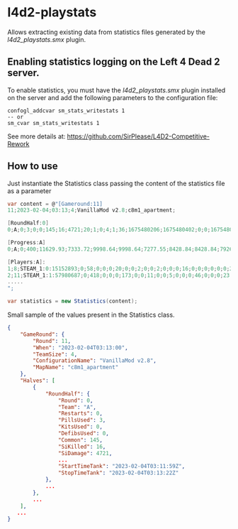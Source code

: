 # l4d2-playstats

Allows extracting existing data from statistics files generated by the *l4d2_playstats.smx* plugin.

## Enabling statistics logging on the Left 4 Dead 2 server.
To enable statistics, you must have the *l4d2_playstats.smx* plugin installed on the server and add the following parameters to the configuration file:
```code
confogl_addcvar sm_stats_writestats 1
-- or
sm_cvar sm_stats_writestats 1
```
See more details at: https://github.com/SirPlease/L4D2-Competitive-Rework

## How to use
Just instantiate the Statistics class passing the content of the statistics file as a parameter
```csharp
var content = @"[Gameround:11]
11;2023-02-04;03:13;4;VanillaMod v2.8;c8m1_apartment;

[RoundHalf:0]
0;A;0;3;0;0;145;16;4721;20;1;0;4;1;36;1675480206;1675480402;0;0;1675480319;1675480402;

[Progress:A]
0;A;0;400;11629.93;7333.72;9998.64;9998.64;7277.55;8428.84;8428.84;7926.63;9998.64;

[Players:A]:
1;8;STEAM_1:0:15152893;0;58;0;0;0;20;0;0;2;0;0;2;0;0;0;16;0;0;0;0;0;0;20;4;2;0;1230;0;1;1;0;0;0;0;0;0;0;0;0;0;0;0;0;84;15;8;0;0;0;0;0;0;0;13;0;2;0;0;0;0;0;7;0;0;0;0;1;15;8;0;0;1675480206;1675480402;1675480206;1675480359;1675480206;1675480324;
2;11;STEAM_1:1:57980687;0;418;0;0;0;173;0;0;11;0;0;5;0;0;0;46;0;0;0;23;0;0;44;17;6;3;1511;698;1;0;0;0;0;0;0;1;0;0;0;0;0;0;0;117;10;16;0;532;119;0;0;0;0;10;0;0;0;0;0;0;0;10;0;2;0;0;4;10;16;5;3136;1675480206;1675480402;1675480206;1675480402;1675480206;1675480402;
.....
";

var statistics = new Statistics(content);
```

Small sample of the values present in the Statistics class.
```json
{
    "GameRound": {
        "Round": 11,
        "When": "2023-02-04T03:13:00",
        "TeamSize": 4,
        "ConfigurationName": "VanillaMod v2.8",
        "MapName": "c8m1_apartment"
    },
    "Halves": [
        {
            "RoundHalf": {
                "Round": 0,
                "Team": "A",
                "Restarts": 0,
                "PillsUsed": 3,
                "KitsUsed": 0,
                "DefibsUsed": 0,
                "Common": 145,
                "SiKilled": 16,
                "SiDamage": 4721,
                ...
                "StartTimeTank": "2023-02-04T03:11:59Z",
                "StopTimeTank": "2023-02-04T03:13:22Z"
            },
            ...
        },
        ...
    ],
   ...
}
```
